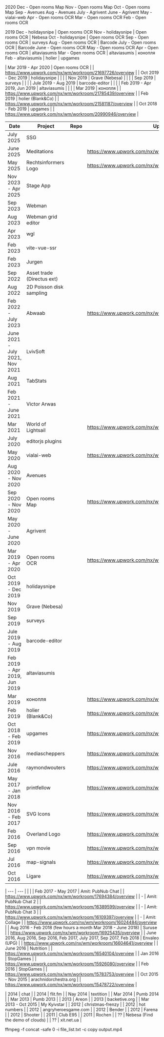 2020
Dec - Open rooms Map
Nov - Open rooms Map
Oct - Open rooms Map
Sep - Avenues
Aug - Avenues
July - Agrivent
June - Agrivent
May - vialai-web
Apr - Open rooms OCR
Mar - Open rooms OCR
Feb - Open rooms OCR

2019
Dec - holidaysnipe | Open rooms OCR
Nov - holidaysnipe | Open rooms OCR | Nebesa
Oct - holidaysnipe | Open rooms OCR
Sep - Open rooms OCR | surveys
Aug - Open rooms OCR | Barcode
July - Open rooms OCR | Barcode
June - Open rooms OCR
May - Open rooms OCR
Apr - Open rooms OCR | altaviasumis
Mar - Open rooms OCR | altaviasumis | конопля
Feb - altaviasumis | holier | upgames


| Mar 2019 - Apr 2020                | Open rooms OCR             |      | https://www.upwork.com/nx/wm/workroom/21697726/overview |
| Oct 2019 - Dec 2019                | holidaysnipe               |      |                                                         |
| Nov 2019                           | Grave (Nebesa)             |      |                                                         |
| Sep 2019                           | surveys                    |      |                                                         |
| Jule 2019 - Aug 2019               | barcode-editor             |      |                                                         |
| Feb 2019 - Apr 2019, Jun 2019      | altaviasumis               |      |                                                         |
| Mar 2019                           | конопля                    |      | https://www.upwork.com/nx/wm/workroom/21785439/overview |
| Feb 2019                           | holier (Blank&Co)          |      | https://www.upwork.com/nx/wm/workroom/21581187/overview |
| Oct 2018 - Feb 2019                | upgames                    |      | https://www.upwork.com/nx/wm/workroom/20990946/overview |


| Date                               | Project                    | Repo | Upwork                                                  |
|------------------------------------|----------------------------|------|---------------------------------------------------------|
| July 2025                          | SSG                        |      |                                                         |
| June 2025                          | Meditations                |      | https://www.upwork.com/nx/wm/workroom/41019738/overview |
| May 2025                           | Rechtsinformers Logo       |      | https://www.upwork.com/nx/wm/workroom/40978070/overview |
| Nov 2023 - Apr 2025                | Stage App                  |      |                                                         |
| Sep 2023                           | Webman                     |      |                                                         |
| Aug 2023                           | Webman grid editor         |      |                                                         |
| Apr 2023                           | wgl                        |      |                                                         |
| Feb 2023                           | vite-vue-ssr               |      |                                                         |
| Feb 2023                           | Jurgen                     |      |                                                         |
| Sep 2022                           | Asset trade (Directus ext) |      |                                                         |
| Aug 2022                           | 2D Poisson disk sampling   |      |                                                         |
| Feb 2022 - July 2023               | Abwaab                     |      | https://www.upwork.com/nx/wm/workroom/30317942/overview |
| June 2021 - July 2021, Nov 2021    | LvivSoft                   |      |                                                         |
| Aug 2021                           | TabStats                   |      |                                                         |
| Feb 2021 - June 2021               | Victor Arwas               |      |                                                         |
| Mar 2021                           | World of Lightsail         |      | https://www.upwork.com/nx/wm/workroom/26479751/overview |
| July 2020                          | editorjs plugins           |      |                                                         |
| May 2020                           | vialai-web                 |      | https://www.upwork.com/nx/wm/workroom/24218440/overview |
| Aug 2020 - Nov 2020                | Avenues                    |      |                                                         |
| Sep 2020 - Nov 2020                | Open rooms Map             |      | https://www.upwork.com/nx/wm/workroom/21727293/overview |
| May 2020 - June 2020               | Agrivent                   |      |                                                         |
| Mar 2019 - Apr 2020                | Open rooms OCR             |      | https://www.upwork.com/nx/wm/workroom/21697726/overview |
| Oct 2019 - Dec 2019                | holidaysnipe               |      |                                                         |
| Nov 2019                           | Grave (Nebesa)             |      |                                                         |
| Sep 2019                           | surveys                    |      |                                                         |
| Jule 2019 - Aug 2019               | barcode-editor             |      |                                                         |
| Feb 2019 - Apr 2019, Jun 2019      | altaviasumis               |      |                                                         |
| Mar 2019                           | конопля                    |      | https://www.upwork.com/nx/wm/workroom/21785439/overview |
| Feb 2019                           | holier (Blank&Co)          |      | https://www.upwork.com/nx/wm/workroom/21581187/overview |
| Oct 2018 - Feb 2019                | upgames                    |      | https://www.upwork.com/nx/wm/workroom/20990946/overview |
| Nov 2016                           | mediascheppers             |      | https://www.upwork.com/nx/wm/workroom/17158889/overview |
| Jule 2016                          | raymondwouters             |      | https://www.upwork.com/nx/wm/workroom/16697545/overview |
| May 2017 - Jan 2018                | printfellow                |      | https://www.upwork.com/nx/wm/workroom/18108596/overview |
| Nov 2016 - Feb 2017                | SVG Icons                  |      | https://www.upwork.com/nx/wm/workroom/17270559/overview |
| Feb 2016                           | Overland Logo              |      | https://www.upwork.com/nx/wm/workroom/15990256/overview |
| Sep 2016                           | vpn movie                  |      | https://www.upwork.com/nx/wm/workroom/16812799/overview |
| Jul 2016                           | map-signals                |      | https://www.upwork.com/nx/wm/workroom/16619781/overview |
| Oct 2016                           | Ligare                     |      | https://www.upwork.com/nx/wm/workroom/17094278/overview |



| ---                                                                    | ---                        |      |                                                         |
| Feb 2017 - May 2017                                                    | Amit: PubNub Chat          |      | https://www.upwork.com/nx/wm/workroom/17694384/overview |
| -                                                                      | Amit: PubNub Chat 2        |      | https://www.upwork.com/nx/wm/workroom/16389599/overview |
| -                                                                      | Amit: PubNub Chat 3        |      | https://www.upwork.com/nx/wm/workroom/16109397/overview |
| -                                                                      | Amit: Collage              |      | https://www.upwork.com/nx/wm/workroom/16024484/overview |
| Aug 2016 - Feb 2018 (few hours a month Mar 2018 - June 2018)           | Suruse                     |      | https://www.upwork.com/nx/wm/workroom/16925435/overview |
| June 2016, Aug 2016, Sep 2016, Feb 2017, July 2017, Sep 2017, Feb 2018 | Envaleo (UPG)              |      | https://www.upwork.com/nx/wm/workroom/16604641/overview |
| June 2016                                                              | Nutrition                  |      | https://www.upwork.com/nx/wm/workroom/16540104/overview |
| Jan 2016                                                               | StopGames                  |      | https://www.upwork.com/nx/wm/workroom/15926080/overview |
| Feb 2016                                                               | StopGames                  |      | https://www.upwork.com/nx/wm/workroom/15783753/overview |
| Oct 2015 - Nov 2015                                                    | arachnidorchestra.org      |      | https://www.upwork.com/nx/wm/workroom/15478722/overview |



| 2014                                                                   | chat                    |
| 2014                                                                   | flit.fm                 |
| Nay 2014                                                               | textition               |
| Mar 2014                                                               | Pumb 2014               |
| Mar 2013                                                               | Pumb 2013               |
| 2013                                                                   | Areon                   |
| 2013                                                                   | backetive.org           |
| Mar 2013 - Oct 2015                                                    | My Kyivstar             |
| 2012                                                                   | christmas-frenzy        |
| 2012                                                                   | hot numbers             |
| 2012                                                                   | angryheroesgame.com     |
| 2012                                                                   | Bender                  |
| 2012                                                                   | Farena                  |
| 2012                                                                   | Shooter                 |
| 2011                                                                   | Club E95                |
| 2011                                                                   | Rochen                  |
| ??                                                                   | Nebesa (Find the demo of clouds)                  |
| ??                                                                   | xit.net.ua                  |


ffmpeg -f concat -safe 0 -i file_list.txt -c copy output.mp4


